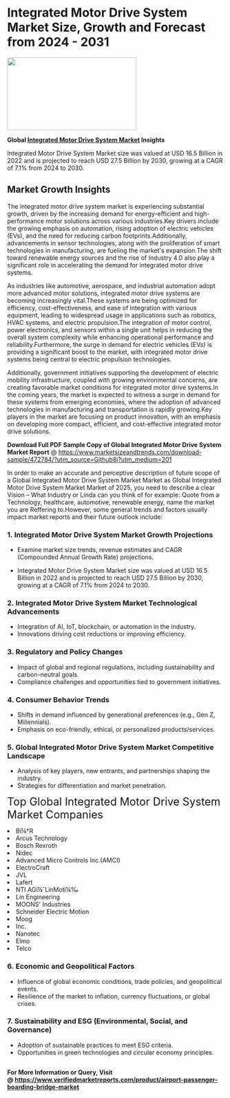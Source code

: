 <H1>Integrated Motor Drive System Market Size, Growth and Forecast from 2024 - 2031</H1><img class="aligncenter size-medium wp-image-584254" src="https://thirdeyenews.in/wp-content/uploads/2024/09/Global-Market-Research-300x168.jpeg" alt="" width="300" height="168" /><p><strong>Global&nbsp;<a href="https://www.marketsizeandtrends.com/download-sample/472784/?utm_source=Github8j?utm_medium=201">Integrated Motor Drive System Market</a> Insights</strong></p><p>Integrated Motor Drive System Market size was valued at USD 16.5 Billion in 2022 and is projected to reach USD 27.5 Billion by 2030, growing at a CAGR of 7.1% from 2024 to 2030.</p><p><h2>Market Growth Insights</h2> <p>The integrated motor drive system market is experiencing substantial growth, driven by the increasing demand for energy-efficient and high-performance motor solutions across various industries.Key drivers include the growing emphasis on automation, rising adoption of electric vehicles (EVs), and the need for reducing carbon footprints.Additionally, advancements in sensor technologies, along with the proliferation of smart technologies in manufacturing, are fueling the market's expansion.The shift toward renewable energy sources and the rise of Industry 4.0 also play a significant role in accelerating the demand for integrated motor drive systems.</p> <p>As industries like automotive, aerospace, and industrial automation adopt more advanced motor solutions, integrated motor drive systems are becoming increasingly vital.These systems are being optimized for efficiency, cost-effectiveness, and ease of integration with various equipment, leading to widespread usage in applications such as robotics, HVAC systems, and electric propulsion.The integration of motor control, power electronics, and sensors within a single unit helps in reducing the overall system complexity while enhancing operational performance and reliability.Furthermore, the surge in demand for electric vehicles (EVs) is providing a significant boost to the market, with integrated motor drive systems being central to electric propulsion technologies.</p> <p>Additionally, government initiatives supporting the development of electric mobility infrastructure, coupled with growing environmental concerns, are creating favorable market conditions for integrated motor drive systems.In the coming years, the market is expected to witness a surge in demand for these systems from emerging economies, where the adoption of advanced technologies in manufacturing and transportation is rapidly growing.Key players in the market are focusing on product innovation, with an emphasis on developing more compact, efficient, and cost-effective integrated motor drive solutions.</p> <p><span class=""><strong>Download Full PDF Sample Copy of Global Integrated Motor Drive System Market Report</strong> @ <a href="https://www.marketsizeandtrends.com/download-sample/472784/?utm_source=Github8j?utm_medium=201" target="_blank">https://www.marketsizeandtrends.com/download-sample/472784/?utm_source=Github8j?utm_medium=201</a></span></p><p>In order to make an accurate and perceptive description of future scope of a Global&nbsp;Integrated Motor Drive System Market Market as Global&nbsp;Integrated Motor Drive System Market Market of 2025, you need to describe a clear Vision &ndash; What Industry or Linda can you think of for example: Quote from a Technology, healthcare, automotive, renewable energy, name the market you are Reffering to.However, some general trends and factors usually impact market reports and their future outlook include:</p><h3>1.&nbsp;<strong>Integrated Motor Drive System Market Growth Projections</strong></h3><ul><li>Examine market size trends, revenue estimates and CAGR (Compounded Annual Growth Rate) projections.</li><li><p>Integrated Motor Drive System Market size was valued at USD 16.5 Billion in 2022 and is projected to reach USD 27.5 Billion by 2030, growing at a CAGR of 7.1% from 2024 to 2030.</p></li></ul><h3>2.&nbsp;<strong>Integrated Motor Drive System Market Technological Advancements</strong></h3><ul><li>Integration of AI, IoT, blockchain, or automation in the industry.</li><li>Innovations driving cost reductions or improving efficiency.</li></ul><h3>3.&nbsp;<strong>Regulatory and Policy Changes</strong></h3><ul><li>Impact of global and regional regulations, including sustainability and carbon-neutral goals.</li><li>Compliance challenges and opportunities tied to government initiatives.</li></ul><h3>4.&nbsp;<strong>Consumer Behavior Trends</strong></h3><ul><li>Shifts in demand influenced by generational preferences (e.g., Gen Z, Millennials).</li><li>Emphasis on eco-friendly, ethical, or personalized products/services.</li></ul><h3>5.&nbsp;<strong>Global Integrated Motor Drive System Market Competitive Landscape</strong></h3><ul><li>Analysis of key players, new entrants, and partnerships shaping the industry.</li><li>Strategies for differentiation and market penetration.</li></ul><p data-pm-slice="1 1 []"><span style="color: inherit; font-family: inherit; font-size: 25px;">Top Global Integrated Motor Drive System Market Companies</span></p><div class="" data-test-id=""><p><li>Bï¼†R</li><li> Arcus Technology</li><li> Bosch Rexroth</li><li> Nidec</li><li> Advanced Micro Controls Inc.(AMCI)</li><li> ElectroCraft</li><li> JVL</li><li> Lafert</li><li> NTI AGï¼ˆLinMotï¼‰</li><li> Lin Engineering</li><li> MOONS' Industries</li><li> Schneider Electric Motion</li><li> Moog</li><li> Inc.</li><li> Nanotec</li><li> Elmo</li><li> Telco</li></p></div><h3>6.&nbsp;<strong>Economic and Geopolitical Factors</strong></h3><ul><li>Influence of global economic conditions, trade policies, and geopolitical events.</li><li>Resilience of the market to inflation, currency fluctuations, or global crises.</li></ul><h3>7.&nbsp;<strong>Sustainability and ESG (Environmental, Social, and Governance)</strong></h3><ul><li>Adoption of sustainable practices to meet ESG criteria.</li><li>Opportunities in green technologies and circular economy principles.</li></ul><h2><strong style="font-size: 14px;">For More Information or Query, Visit @&nbsp;</strong><a style="background-color: #ffffff; font-size: 14px;" href="https://www.marketsizeandtrends.com/report/integrated-motor-drive-system-market/" target="_blank">https://www.verifiedmarketreports.com/product/airport-passenger-boarding-bridge-market</a></h2>